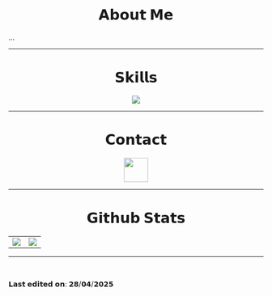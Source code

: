 <h1 align="center">𝗔𝗯𝗼𝘂𝘁 𝗠𝗲</h1>

<div align="left">
...
</div>


<hr/>


<h1 align="center">𝗦𝗸𝗶𝗹𝗹𝘀</h1>

<div align="center">
    <p>
        <img src="https://skillicons.dev/icons?i=python,django,javascript,typescript,react,tailwind,docker,aws,mongodb">                 
    </p>
</div>



<hr/>




<h1 align="center">𝗖𝗼𝗻𝘁𝗮𝗰𝘁</h1>
<div align="center">

<a href="https://www.github.com/gdbxcvgg"><img src="https://raw.githubusercontent.com/danielcranney/readme-generator/main/public/icons/socials/github.svg" width="48" height="48" /></a>
    
</div>



<hr/>





<h1 align="center">𝗚𝗶𝘁𝗵𝘂𝗯 𝗦𝘁𝗮𝘁𝘀</h1>
<div align="center">  
    <table border="0" align="center">
        <tr border="0">
            <td width="50%" align="center">
                <img  align="center"  src="https://github-readme-stats.vercel.app/api?username=gdbxcvgg&theme=dark&show_icons=true&count_private=true&hide_border=true&hide_title=true&" />
            </td>
            <td width="50%" align="center">
                <img align="center" src="https://github-readme-stats.vercel.app/api/top-langs?username=gdbxcvgg&show_icons=true&theme=dark&locale=en&hide_border=true" />
            </td>
        </tr>
    </table>
</div>



<hr/>

</br>

𝗟𝗮𝘀𝘁 𝗲𝗱𝗶𝘁𝗲𝗱 𝗼𝗻: 𝟮𝟴/𝟬𝟰/𝟮𝟬𝟮𝟱
